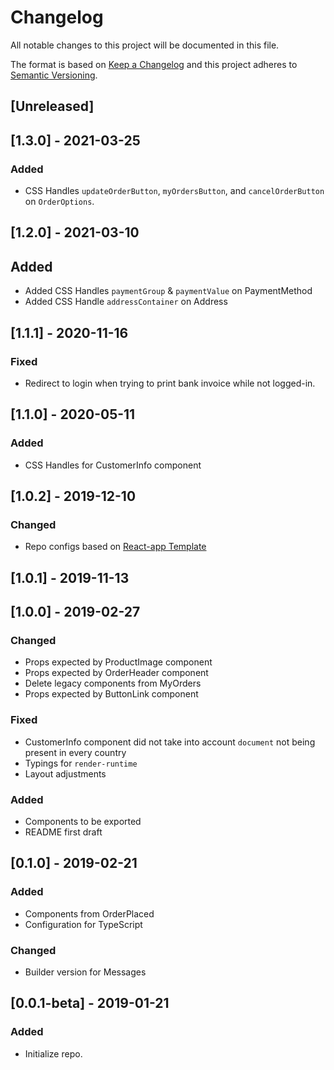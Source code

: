 # Changelog

All notable changes to this project will be documented in this file.

The format is based on [Keep a Changelog](http://keepachangelog.com/en/1.0.0/)
and this project adheres to [Semantic Versioning](http://semver.org/spec/v2.0.0.html).

## [Unreleased]

## [1.3.0] - 2021-03-25
### Added
- CSS Handles `updateOrderButton`, `myOrdersButton`, and `cancelOrderButton` on `OrderOptions`.

## [1.2.0] - 2021-03-10

## Added

- Added CSS Handles `paymentGroup` & `paymentValue` on PaymentMethod
- Added CSS Handle `addressContainer` on Address

## [1.1.1] - 2020-11-16
### Fixed
- Redirect to login when trying to print bank invoice while not logged-in.

## [1.1.0] - 2020-05-11

### Added

- CSS Handles for CustomerInfo component

## [1.0.2] - 2019-12-10

### Changed

- Repo configs based on [React-app Template](https://github.com/vtex-apps/react-app-template/)

## [1.0.1] - 2019-11-13

## [1.0.0] - 2019-02-27

### Changed

- Props expected by ProductImage component
- Props expected by OrderHeader component
- Delete legacy components from MyOrders
- Props expected by ButtonLink component

### Fixed

- CustomerInfo component did not take into account `document` not being present in every country
- Typings for `render-runtime`
- Layout adjustments

### Added

- Components to be exported
- README first draft

## [0.1.0] - 2019-02-21

### Added

- Components from OrderPlaced
- Configuration for TypeScript

### Changed

- Builder version for Messages

## [0.0.1-beta] - 2019-01-21

### Added

- Initialize repo.
